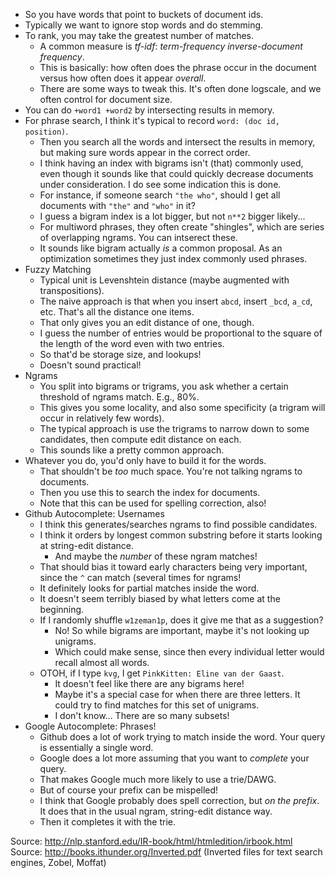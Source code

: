 * So you have words that point to buckets of document ids.
* Typically we want to ignore stop words and do stemming.
* To rank, you may take the greatest number of matches.
    * A common measure is *tf-idf*: *term-frequency inverse-document
      frequency*.
    * This is basically: how often does the phrase occur in the
      document versus how often does it appear *overall*.
    * There are some ways to tweak this. It's often done logscale, and
      we often control for document size.
* You can do `+word1 +word2` by intersecting results in memory.
* For phrase search, I think it's typical to record `word: (doc id,
  position)`.
    * Then you search all the words and intersect the results in
      memory, but making sure words appear in the correct order.
    * I think having an index with bigrams isn't (that) commonly used,
      even though it sounds like that could quickly decrease documents
      under consideration. I do see some indication this is done.
    * For instance, if someone search `"the who"`, should I get all
      documents with `"the"` and `"who"` in it?
    * I guess a bigram index is a lot bigger, but not `n**2` bigger
      likely...
    * For multiword phrases, they often create "shingles", which are
      series of overlapping ngrams. You can intserect these.
    * It sounds like bigram actually *is* a common proposal. As an
      optimization sometimes they just index commonly used phrases.
* Fuzzy Matching
    * Typical unit is Levenshtein distance (maybe augmented with
      transpositions).
    * The naive approach is that when you insert `abcd`, insert
      `_bcd`, `a_cd`, etc. That's all the distance one items.
    * That only gives you an edit distance of one, though.
    * I guess the number of entries would be proportional to the
      square of the length of the word even with two entries.
    * So that'd be storage size, and lookups!
    * Doesn't sound practical!
* Ngrams
    * You split into bigrams or trigrams, you ask whether a certain
      threshold of ngrams match. E.g., 80%.
    * This gives you some locality, and also some specificity (a
      trigram will occur in relatively few words).
    * The typical approach is use the trigrams to narrow down to some
      candidates, then compute edit distance on each.
    * This sounds like a pretty common approach.
* Whatever you do, you'd only have to build it for the words.
    * That shouldn't be *too* much space. You're not talking ngrams to
      documents.
    * Then you use this to search the index for documents.
    * Note that this can be used for spelling correction, also!
* Github Autocomplete: Usernames
    * I think this generates/searches ngrams to find possible
      candidates.
    * I think it orders by longest common substring before it starts
      looking at string-edit distance.
        * And maybe the *number* of these ngram matches!
    * That should bias it toward early characters being very
      important, since the `^` can match (several times for ngrams!
    * It definitely looks for partial matches inside the word.
    * It doesn't seem terribly biased by what letters come at the
      beginning.
    * If I randomly shuffle `w1zeman1p`, does it give me that as a
      suggestion?
        * No! So while bigrams are important, maybe it's not
          looking up unigrams.
        * Which could make sense, since then every individual letter
          would recall almost all words.
    * OTOH, if I type `kvg`, I get `PinkKitten: Eline van der Gaast`.
        * It doesn't feel like there are any bigrams here!
        * Maybe it's a special case for when there are three
          letters. It could try to find matches for this set of
          unigrams.
        * I don't know... There are so many subsets!
* Google Autocomplete: Phrases!
    * Github does a lot of work trying to match inside the word. Your
      query is essentially a single word.
    * Google does a lot more assuming that you want to *complete* your
      query.
    * That makes Google much more likely to use a trie/DAWG.
    * But of course your prefix can be mispelled!
    * I think that Google probably does spell correction, but *on the
      prefix*. It does that in the usual ngram, string-edit distance
      way.
    * Then it completes it with the trie.

Source: http://nlp.stanford.edu/IR-book/html/htmledition/irbook.html
Source: http://books.ithunder.org/Inverted.pdf (Inverted files for text search engines, Zobel, Moffat)
